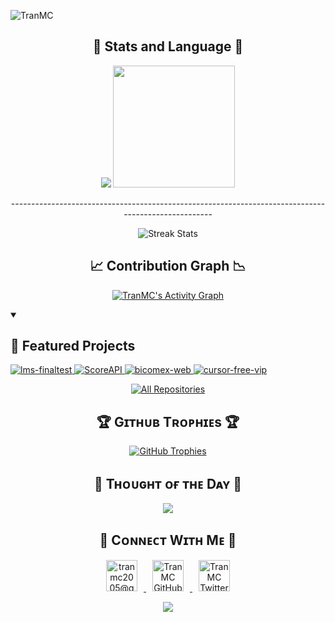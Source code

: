 <!--Banner-->

<!--Profile Count Badge-->
<p align="left">
  <img src="https://komarev.com/ghpvc/?username=TranMC&label=Profile%20views&color=770677&style=for-the-badge&logo=star" alt="TranMC" style="padding-right:20px;" />
</p>

<!-- Stats -->
<h2 align="center">🌆 Stats and Language 🌆</h2>
<p align="center">
  <img src="https://github-readme-stats.vercel.app/api?username=TranMC&show_icons=true&hide_border=true&title_color=94b4a4&icon_color=FFFFFF&text_color=FFFFFF&bg_color=000000&count_private=true&include_all_commits=true" />
  <img height="195px" src="https://github-readme-stats.vercel.app/api/top-langs/?username=TranMC&text_color=FFFFFF&bg_color=000000&title_color=94b4a4&langs_count=15&layout=compact&hide_border=true" />
</p>

<!-- Streak -->
<p align="center">----------------------------------------------------------------------------------------------------</p>
<p align="center">
  <img src="https://streak-stats.demolab.com/?user=TranMC" alt="Streak Stats" />
</p>

<!-- Contribution Graph -->
<h2 align="center">📈 Contribution Graph 📉</h2>
<p align="center">
  <a href="https://github.com/ashutosh00710/github-readme-activity-graph">
    <img alt="TranMC's Activity Graph" src="https://github-readme-activity-graph.vercel.app/graph/?username=TranMC&bg_color=000000&color=94b4a4&line=FFFFFF&point=FFFFFF&hide_border=true" />
  </a>
</p>

<!-- Featured Projects -->
<details open> 
  <summary><h2>📘 Featured Projects</h2></summary>
  <p align="left">
    <a href="https://github.com/Justroamming/lms-finaltest">
      <img src="https://github-readme-stats.vercel.app/api/pin/?username=Justroamming&repo=lms-finaltest&bg_color=000000&title_color=94b4a4&text_color=FFFFFF&icon_color=FFFFFF&hide_border=true&show_owner=true&description_lines_count=2" alt="lms-finaltest">
    </a>
    <a href="https://github.com/Justroamming/ScoreAPI">
      <img src="https://github-readme-stats.vercel.app/api/pin/?username=Justroamming&repo=ScoreAPI&bg_color=000000&title_color=94b4a4&text_color=FFFFFF&icon_color=FFFFFF&hide_border=true&show_owner=true&description_lines_count=2" alt="ScoreAPI">
    </a>
    <a href="https://github.com/TranMC/bicomex-web">
      <img src="https://github-readme-stats.vercel.app/api/pin/?username=TranMC&repo=bicomex-web&bg_color=000000&title_color=94b4a4&text_color=FFFFFF&icon_color=FFFFFF&hide_border=true&show_owner=true&description_lines_count=2" alt="bicomex-web">
    </a>
    <a href="https://github.com/TranMC/cursor-free-vip">
      <img src="https://github-readme-stats.vercel.app/api/pin/?username=TranMC&repo=cursor-free-vip&bg_color=000000&title_color=94b4a4&text_color=FFFFFF&icon_color=FFFFFF&hide_border=true&show_owner=true&description_lines_count=2" alt="cursor-free-vip">
    </a>
  </p>

  <p align="center">
    <a href="https://github.com/TranMC?tab=repositories&sort=stargazers">
      <img alt="All Repositories" title="All Repositories" src="https://custom-icon-badges.demolab.com/badge/-Click%20Here%20For%20All%20My%20Repos-000000?style=for-the-badge&logoColor=white&logo=repo"/>
    </a>
  </p>
</details>

<!-- Trophies -->
<h2 align="center">🏆 Gɪᴛʜᴜʙ Tʀᴏᴘʜɪᴇs 🏆</h2>
<p align="center">
  <a href="https://github.com/TranMC">
    <picture>
      <source media="(prefers-color-scheme: dark)" srcset="https://github-profile-trophy.vercel.app/?username=TranMC&no-bg=true&row=2&column=6&margin-w=20&margin-h=20&theme=monokai">
      <source media="(prefers-color-scheme: light)" srcset="https://github-profile-trophy.vercel.app/?username=TranMC&no-bg=true&row=2&column=6&margin-w=20&margin-h=20">
      <img alt="GitHub Trophies" src="https://github-profile-trophy.vercel.app/?username=TranMC&no-bg=true&no-frame=true&row=2&column=6&margin-w=20&margin-h=20">
    </picture>
  </a>
</p>

<!-- Thought of the Day -->
<h2 align="center">🌟 Tʜᴏᴜɢʜᴛ ᴏғ ᴛʜᴇ Dᴀʏ 🌟</h2>
<p align="center">
  <img src="https://readme-daily-quotes.vercel.app/api?author=Carlos%20Ruiz%20Zafon&quote=Never%20trust%20he%20who%20trusts%20everyone.&theme=dark&bg_color=220a28&author_color=ffeb95&accent_color=c56a90">
</p>

<!-- Contact -->
<h2 align="center">🤝 Cᴏɴɴᴇᴄᴛ Wɪᴛʜ Mᴇ 🤝</h2>
<p align="center">
  <a href="mailto:tranmc2005@gmail.com" target="_blank">
    <img src="./gmail.png" width="50" height="50" alt="tranmc2005@gmail.com" style="margin: 0 10px;" />
  </a>
  <a href="https://www.github.com/TranMC" target="_blank">
    <img src="./github.png" width="50" height="50" alt="TranMC GitHub" style="margin: 0 10px;" />
  </a>
    <a href="https://x.com/mctran2005" target="_blank">
    <img src="./twitter.png" width="50" height="50" alt="TranMC Twitter" style="margin: 0 10px;" />
  </a>
</p>

<!-- Footer -->
<p align="center">
  <img src="https://capsule-render.vercel.app/api?type=waving&color=gradient&height=65&section=footer"/>
</p>

